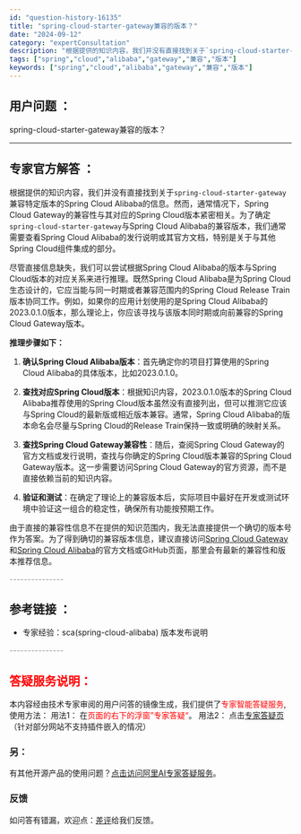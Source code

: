 ```yaml
---
id: "question-history-16135"
title: "spring-cloud-starter-gateway兼容的版本？"
date: "2024-09-12"
category: "expertConsultation"
description: "根据提供的知识内容，我们并没有直接找到关于`spring-cloud-starter-gateway`兼容特定版本的Spring Cloud Alibaba的信息。然而，通常情况下，Spring Cloud Gateway的兼容性与其对应的Spring Cloud版本紧密相关。为了确定`spring"
tags: ["spring","cloud","alibaba","gateway","兼容","版本"]
keywords: ["spring","cloud","alibaba","gateway","兼容","版本"]
---
```


## 用户问题 ： 
 spring-cloud-starter-gateway兼容的版本？  

---------------
## 专家官方解答 ：

根据提供的知识内容，我们并没有直接找到关于`spring-cloud-starter-gateway`兼容特定版本的Spring Cloud Alibaba的信息。然而，通常情况下，Spring Cloud Gateway的兼容性与其对应的Spring Cloud版本紧密相关。为了确定`spring-cloud-starter-gateway`与Spring Cloud Alibaba的兼容版本，我们通常需要查看Spring Cloud Alibaba的发行说明或其官方文档，特别是关于与其他Spring Cloud组件集成的部分。

尽管直接信息缺失，我们可以尝试根据Spring Cloud Alibaba的版本与Spring Cloud版本的对应关系来进行推理。既然Spring Cloud Alibaba是为Spring Cloud生态设计的，它应当能与同一时期或者兼容范围内的Spring Cloud Release Train版本协同工作。例如，如果你的应用计划使用的是Spring Cloud Alibaba的2023.0.1.0版本，那么理论上，你应该寻找与该版本同时期或向前兼容的Spring Cloud Gateway版本。

**推理步骤如下：**

1. **确认Spring Cloud Alibaba版本**：首先确定你的项目打算使用的Spring Cloud Alibaba的具体版本，比如2023.0.1.0。

2. **查找对应Spring Cloud版本**：根据知识内容，2023.0.1.0版本的Spring Cloud Alibaba推荐使用的Spring Cloud版本虽然没有直接列出，但可以推测它应该与Spring Cloud的最新版或相近版本兼容。通常，Spring Cloud Alibaba的版本命名会尽量与Spring Cloud的Release Train保持一致或明确的映射关系。

3. **查找Spring Cloud Gateway兼容性**：随后，查阅Spring Cloud Gateway的官方文档或发行说明，查找与你确定的Spring Cloud版本兼容的Spring Cloud Gateway版本。这一步需要访问Spring Cloud Gateway的官方资源，而不是直接依赖当前的知识内容。

4. **验证和测试**：在确定了理论上的兼容版本后，实际项目中最好在开发或测试环境中验证这一组合的稳定性，确保所有功能按预期工作。

由于直接的兼容性信息不在提供的知识范围内，我无法直接提供一个确切的版本号作为答案。为了得到确切的兼容版本信息，建议直接访问[Spring Cloud Gateway](https://spring.io/projects/spring-cloud-gateway)和[Spring Cloud Alibaba](https://github.com/alibaba/spring-cloud-alibaba)的官方文档或GitHub页面，那里会有最新的兼容性和版本推荐信息。


<font color="#949494">---------------</font> 


## 参考链接 ：

* 专家经验：sca(spring-cloud-alibaba) 版本发布说明 


 <font color="#949494">---------------</font> 
 


## <font color="#FF0000">答疑服务说明：</font> 

本内容经由技术专家审阅的用户问答的镜像生成，我们提供了<font color="#FF0000">专家智能答疑服务</font>,使用方法：
用法1： 在<font color="#FF0000">页面的右下的浮窗”专家答疑“</font>。
用法2： 点击[专家答疑页](https://answer.opensource.alibaba.com/docs/intro)（针对部分网站不支持插件嵌入的情况）
### 另：


有其他开源产品的使用问题？[点击访问阿里AI专家答疑服务](https://answer.opensource.alibaba.com/docs/intro)。
### 反馈
如问答有错漏，欢迎点：[差评](https://ai.nacos.io/user/feedbackByEnhancerGradePOJOID?enhancerGradePOJOId=17094)给我们反馈。
